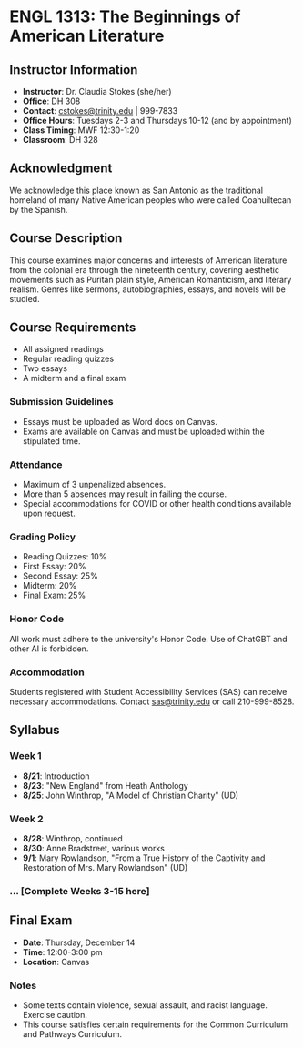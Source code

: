 # ENGL 1313: The Beginnings of American Literature

## Instructor Information
- **Instructor**: Dr. Claudia Stokes (she/her)
- **Office**: DH 308
- **Contact**: cstokes@trinity.edu | 999-7833
- **Office Hours**: Tuesdays 2-3 and Thursdays 10-12 (and by appointment)
- **Class Timing**: MWF 12:30-1:20
- **Classroom**: DH 328

## Acknowledgment
We acknowledge this place known as San Antonio as the traditional homeland of many Native American peoples who were called Coahuiltecan by the Spanish.

## Course Description
This course examines major concerns and interests of American literature from the colonial era through the nineteenth century, covering aesthetic movements such as Puritan plain style, American Romanticism, and literary realism. Genres like sermons, autobiographies, essays, and novels will be studied.

## Course Requirements
- All assigned readings
- Regular reading quizzes
- Two essays
- A midterm and a final exam

### Submission Guidelines
- Essays must be uploaded as Word docs on Canvas.
- Exams are available on Canvas and must be uploaded within the stipulated time.

### Attendance
- Maximum of 3 unpenalized absences. 
- More than 5 absences may result in failing the course.
- Special accommodations for COVID or other health conditions available upon request.

### Grading Policy
- Reading Quizzes: 10%
- First Essay: 20%
- Second Essay: 25%
- Midterm: 20%
- Final Exam: 25%

### Honor Code
All work must adhere to the university's Honor Code. Use of ChatGBT and other AI is forbidden.

### Accommodation
Students registered with Student Accessibility Services (SAS) can receive necessary accommodations. Contact sas@trinity.edu or call 210-999-8528.

## Syllabus

### Week 1
- **8/21**: Introduction
- **8/23**: "New England" from Heath Anthology
- **8/25**: John Winthrop, "A Model of Christian Charity" (UD)

### Week 2
- **8/28**: Winthrop, continued
- **8/30**: Anne Bradstreet, various works
- **9/1**: Mary Rowlandson, "From a True History of the Captivity and Restoration of Mrs. Mary Rowlandson" (UD)

### ... [Complete Weeks 3-15 here]

## Final Exam
- **Date**: Thursday, December 14
- **Time**: 12:00-3:00 pm
- **Location**: Canvas

### Notes
- Some texts contain violence, sexual assault, and racist language. Exercise caution.
- This course satisfies certain requirements for the Common Curriculum and Pathways Curriculum.

